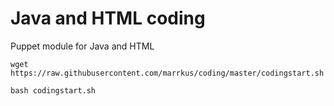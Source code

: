 # Java and HTML coding
Puppet module for Java and HTML

```wget https://raw.githubusercontent.com/marrkus/coding/master/codingstart.sh```

```bash codingstart.sh```
